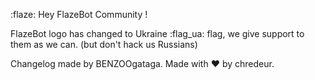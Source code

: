 :flaze: Hey FlazeBot Community ! 

FlazeBot logo has changed to Ukraine :flag_ua: flag, we give support to them as we can. (but don't hack us Russians)

Changelog made by BENZOOgataga.
Made with :heart: by chredeur.